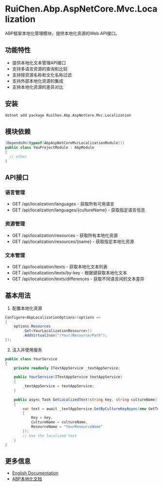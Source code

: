 # RuiChen.Abp.AspNetCore.Mvc.Localization

ABP框架本地化管理模块，提供本地化资源的Web API接口。

## 功能特性

* 提供本地化文本管理API接口
* 支持多语言资源的查询和比较
* 支持按资源名称和文化名称过滤
* 支持外部本地化资源的集成
* 支持本地化资源的差异对比

## 安装

```bash
dotnet add package RuiChen.Abp.AspNetCore.Mvc.Localization
```

## 模块依赖

```csharp
[DependsOn(typeof(AbpAspNetCoreMvcLocalizationModule))]
public class YouProjectModule : AbpModule
{
  // other
}
```

## API接口

### 语言管理

* GET /api/localization/languages - 获取所有可用语言
* GET /api/localization/languages/{cultureName} - 获取指定语言信息

### 资源管理

* GET /api/localization/resources - 获取所有本地化资源
* GET /api/localization/resources/{name} - 获取指定本地化资源

### 文本管理

* GET /api/localization/texts - 获取本地化文本列表
* GET /api/localization/texts/by-key - 根据键获取本地化文本
* GET /api/localization/texts/differences - 获取不同语言间的文本差异

## 基本用法

1. 配置本地化资源
```csharp
Configure<AbpLocalizationOptions>(options =>
{
    options.Resources
        .Get<YourLocalizationResource>()
        .AddVirtualJson("/Your/Resource/Path");
});
```

2. 注入并使用服务
```csharp
public class YourService
{
    private readonly ITextAppService _textAppService;
    
    public YourService(ITextAppService textAppService)
    {
        _textAppService = textAppService;
    }
    
    public async Task GetLocalizedText(string key, string cultureName)
    {
        var text = await _textAppService.GetByCultureKeyAsync(new GetTextByKeyInput
        {
            Key = key,
            CultureName = cultureName,
            ResourceName = "YourResourceName"
        });
        // Use the localized text
    }
}
```

## 更多信息

* [English Documentation](./README.EN.md)
* [ABP本地化文档](https://docs.abp.io/zh-Hans/abp/latest/Localization)
